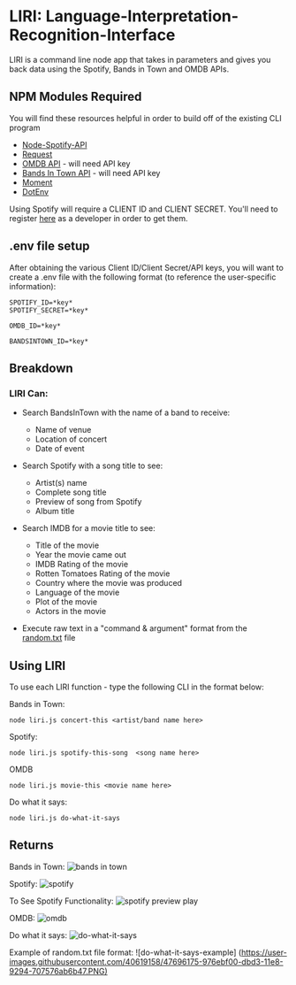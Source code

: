 
# LIRI: Language-Interpretation-Recognition-Interface

LIRI is a command line node app that takes in parameters and gives you back data using the Spotify, Bands in Town and OMDB APIs.

## NPM Modules Required

You will find these resources helpful in order to build off of the existing CLI program

 - [Node-Spotify-API](https://www.npmjs.com/package/node-spotify-api)
 - [Request](https://www.npmjs.com/package/request)
 - [OMDB API](http://www.omdbapi.com/) - will need API key
 - [Bands In Town API](http://www.artists.bandsintown.com/bandsintown-api) - will need API key
 - [Moment](https://www.npmjs.com/package/moment)
 - [DotEnv](https://www.npmjs.com/package/dotenv)

Using  Spotify will require a CLIENT ID and CLIENT SECRET. You'll need to register [here](https://developer.spotify.com/my-applications/#!/) as a developer in order to get them. 

## .env file setup

After obtaining the various Client ID/Client Secret/API keys, you will want to create a .env file with the following format (to reference the user-specific information):

    SPOTIFY_ID=*key*
    SPOTIFY_SECRET=*key*

    OMDB_ID=*key*

    BANDSINTOWN_ID=*key*

## Breakdown

### LIRI Can:

 - Search BandsInTown with the name of a band to receive:

    - Name of venue
    - Location of concert
    - Date of event

 - Search Spotify with a song title to see:
    - Artist(s) name
    - Complete song title
    - Preview of song from Spotify
    - Album title

 - Search IMDB for a movie title to see:
    - Title of the movie
    - Year the movie came out
    - IMDB Rating of the movie
    - Rotten Tomatoes Rating of the movie
    - Country where the movie was produced
    - Language of the movie
    - Plot of the movie
    - Actors in the movie

 - Execute raw text in a "command & argument" format from the [random.txt](https://github.com/rebake44/liri-node-app/issues/5#issue-375317844) file

## Using LIRI

To use each LIRI function - type the following CLI in the format below:

Bands in Town:

    node liri.js concert-this <artist/band name here>

Spotify:

    node liri.js spotify-this-song  <song name here>

OMDB

    node liri.js movie-this <movie name here>

Do what it says:

    node liri.js do-what-it-says

## Returns

Bands in Town:
![bands in town](https://user-images.githubusercontent.com/40619158/47696044-fbdd4e80-dbd2-11e8-9051-217bf3208413.PNG)

Spotify:
![spotify](https://user-images.githubusercontent.com/40619158/47696124-4ced4280-dbd3-11e8-8602-5e9e54d426f0.PNG)

To See Spotify Functionality:
![spotify preview play](https://drive.google.com/file/d/1u_icV0oOGlJ3ci1qdqKAIiMget9upYEL/view)

OMDB:
![omdb](https://user-images.githubusercontent.com/40619158/47696113-41018080-dbd3-11e8-8b37-d9842a6535b3.PNG)

Do what it says:
![do-what-it-says](https://user-images.githubusercontent.com/40619158/47696133-58406e00-dbd3-11e8-9570-ffc3fac889e5.PNG)

Example of random.txt file format:
![do-what-it-says-example]
(<https://user-images.githubusercontent.com/40619158/47696175-976ebf00-dbd3-11e8-9294-707576ab6b47.PNG)>
